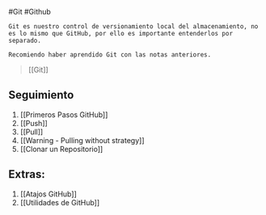 #Git #Github

	Git es nuestro control de versionamiento local del almacenamiento, no es lo mismo que GitHub, por ello es importante entenderlos por separado.

	Recomiendo haber aprendido Git con las notas anteriores.


> [[Git]]

## Seguimiento

1. [[Primeros Pasos GitHub]]
2. [[Push]]
3. [[Pull]]
4. [[Warning - Pulling without strategy]]
5. [[Clonar un Repositorio]]

## Extras:

1. [[Atajos GitHub]]
2. [[Utilidades de GitHub]]